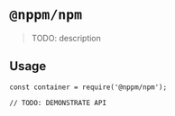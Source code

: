 # `@nppm/npm`

  > TODO: description
  
  ## Usage
  
  ```
  const container = require('@nppm/npm');
  
  // TODO: DEMONSTRATE API
  ```